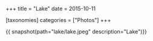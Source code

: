 +++
title = "Lake"
date = 2015-10-11

[taxonomies]
categories = ["Photos"]
+++

{{ snapshot(path="lake/lake.jpeg" description="Lake")}}
